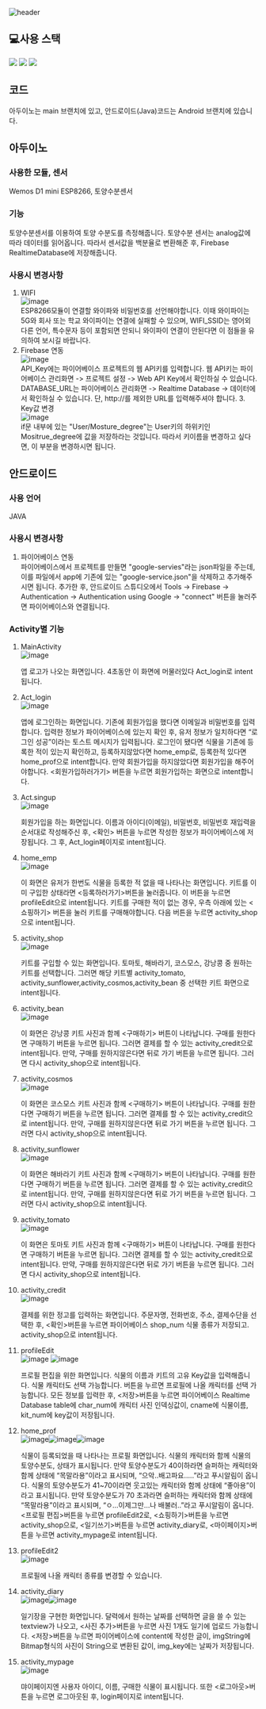 ![header](https://capsule-render.vercel.app/api?type=cylinder&color=307651&height=300&section=header&text=Green%20Mamma&fontSize=90&fontColor=e5dfc9&animation=fadeIn)  

## :computer:사용 스택 
<img src="https://img.shields.io/badge/Firebase-FFCA28?style=flat-square&logo=firebase&logoColor=white"/> <img src="https://img.shields.io/badge/Arduino-139aa0?style=flat&logo=Arduino&logoColor=white"/> <img src="https://img.shields.io/badge/Java-e11f20?style=flat&logo=JAVA&logoColor=white"/>  
## 코드  
아두이노는 main 브랜치에 있고, 안드로이드(Java)코드는 Android 브랜치에 있습니다.

## 아두이노
  ### 사용한 모듈, 센서
  Wemos D1 mini ESP8266, 토양수분센서
  ### 기능
  토양수분센서를 이용하여 토양 수분도를 측정해줍니다. 토양수분 센서는 analog값에 따라 데이터를 읽어옵니다. 따라서 센서값을 백분율로 변환해준 후, Firebase RealtimeDatabase에 저장해줍니다.
  ### 사용시 변경사항
  1. WIFI  
    ![image](https://github.com/yoonaaaaya/Green_mamma/assets/122026119/d0bdaa3a-07f2-4718-a6f8-61ad5f1e33c0)  
    ESP8266모듈이 연결할 와이파와 비밀번호를 선언해야합니다. 이때 와이파이는 5G와 회사 또는 학교 와이파이는 연결에 실패할 수 있으며, WIFI_SSID는 영어외 다른 언어, 특수문자 등이 포함되면 안되니 와이파이 연결이 안된다면 이 점들을 유의하여 보시길 바랍니다.
  2. Firebase 연동  
    ![image](https://github.com/yoonaaaaya/Green_mamma/assets/122026119/c20eac92-a4aa-4857-a084-712b348278b5)  
    API_Key에는 파이어베이스 프로젝트의 웹 API키를 입력합니다. 웹 API키는 파이어베이스 관리화면 -> 프로젝트 설정 -> Web API Key에서 확인하실 수 있습니다.  
    DATABASE_URL는 파이어베이스 관리화면 -> Realtime Database -> 데이터에서 확인하실 수 있습니다. 단, http://를 제외한 URL를 입력해주셔야 합니다.
    3. Key값 변경  
      ![image](https://github.com/yoonaaaaya/Green_mamma/assets/122026119/d649ca23-c2f4-43c5-8cd0-12f19c10c0f1)  
      if문 내부에 있는 "User/Mosture_degree"는 User키의 하위키인 Mositrue_degree에 값을 저장하라는 것입니다. 따라서 키이름을 변경하고 싶다면, 이 부분을 변경하시면 됩니다.
        
## 안드로이드  
  ### 사용 언어  
  JAVA
  ### 사용시 변경사항  
  1. 파이어베이스 연동  
    파이어베이스에서 프로젝트를 만들면 "google-servies"라는 json파일을 주는데, 이를 파일에서 app에 기존에 있는 "google-service.json"을 삭제하고 추가해주시면 됩니다. 추가한 후, 안드로이드 스튜디오에서 Tools -> Firebase -> Authentication -> Authentication using Google -> "connect" 버튼을 눌러주면 파이어베이스와 연결됩니다.  
  ### Activity별 기능  
   1. MainActivity  
    ![image](https://github.com/yoonaaaaya/Green_mamma/assets/122026119/79d74e25-a96a-453e-83d8-ae988e18dd95)

    
      앱 로고가 나오는 화면입니다. 4초동안 이 화면에 머물러있다 Act_login로 intent됩니다.
    
2. Act_login  
    ![image](https://github.com/yoonaaaaya/Green_mamma/assets/122026119/8ac31f37-21c6-4d1c-b74a-42b9d0634d23)

    
    앱에 로그인하는 화면입니다. 기존에 회원가입을 했다면 이메일과 비밀번호를 입력합니다. 입력한 정보가 파이어베이스에 있는지 확인 후, 유저 정보가 일치하다면 “로그인 성공”이라는 토스트 메시지가 입력됩니다.  로그인이 됐다면 식물을 기존에 등록한 적이 있는지 확인하고, 등록하지않았다면 home_emp로, 등록한적 있다면 home_prof으로  intent합니다.
      만약 회원가입을 하지않았다면 회원가입을 해주어야합니다.  <회원가입하러가기> 버튼을 누르면 회원가입하는 화면으로 intent합니다. 
    
3. Act.singup  
    ![image](https://github.com/yoonaaaaya/Green_mamma/assets/122026119/7bfa626c-2bd4-40d5-8a28-c9b7ffad0e86)

    
    회원가입을 하는 화면입니다.  이름과 아이디(이메일), 비밀번호, 비밀번호 재입력을 순서대로 작성해주신 후, <확인> 버튼을 누르면 작성한 정보가 파이어베이스에 저장됩니다. 그 후, Act_login페이지로 intent됩니다.
    
4. home_emp  
    ![image](https://github.com/yoonaaaaya/Green_mamma/assets/122026119/0f03cb44-3d82-4bcb-80ff-317a5ca4743e)

    
      이 화면은 유저가 한번도 식물을 등록한 적 없을 때 나타나는 화면입니다. 키트를 이미 구입한 상태라면 <등록하러가기>버튼을 눌러줍니다. 이 버튼을 누르면 profileEdit으로 intent됩니다. 
    키트를 구매한 적이 없는 경우, 우측 아래에 있는 <쇼핑하기> 버튼을 눌러 키트를 구매해야합니다. 다음 버튼을 누르면 activity_shop으로 intent됩니다. 
    
5. activity_shop  
    ![image](https://github.com/yoonaaaaya/Green_mamma/assets/122026119/0d967059-3283-47ee-a412-ac9998a4aae5)

    
    키트를 구입할 수 있는 화면입니다. 토마토, 해바라기, 코스모스, 강낭콩 중 원하는 키트를 선택합니다. 그러면 해당 키트별 activity_tomato, activity_sunflower,activity_cosmos,activity_bean 중 선택한 키트 화면으로 intent됩니다.
    
6. activity_bean  
    ![image](https://github.com/yoonaaaaya/Green_mamma/assets/122026119/3eed3264-ae08-49bf-a954-895d803e12cf)

    
      이 화면은 강낭콩 키트 사진과 함께 <구매하기> 버튼이 나타납니다. 구매를 원한다면 구매하기 버튼을 누르면 됩니다. 그러면 결제를 할 수 있는 activity_credit으로 intent됩니다. 만약, 구매를 원하지않은다면 뒤로 가기 버튼을 누르면 됩니다. 그러면 다시 activity_shop으로 intent됩니다.
    
7. activity_cosmos  
    ![image](https://github.com/yoonaaaaya/Green_mamma/assets/122026119/ec81d051-82c2-4ab9-a267-a5fa8bdb0868)

    
      이 화면은 코스모스 키트 사진과 함께 <구매하기> 버튼이 나타납니다. 구매를 원한다면 구매하기 버튼을 누르면 됩니다. 그러면 결제를 할 수 있는 activity_credit으로 intent됩니다. 만약, 구매를 원하지않은다면 뒤로 가기 버튼을 누르면 됩니다. 그러면 다시 activity_shop으로 intent됩니다.
    
8. activity_sunflower  
    ![image](https://github.com/yoonaaaaya/Green_mamma/assets/122026119/c996aa58-cbd9-41b5-aa42-71ed5d914002)

    
      이 화면은 해바라기 키트 사진과 함께 <구매하기> 버튼이 나타납니다. 구매를 원한다면 구매하기 버튼을 누르면 됩니다. 그러면 결제를 할 수 있는 activity_credit으로 intent됩니다. 만약, 구매를 원하지않은다면 뒤로 가기 버튼을 누르면 됩니다. 그러면 다시 activity_shop으로 intent됩니다.
    
9. activity_tomato  
    ![image](https://github.com/yoonaaaaya/Green_mamma/assets/122026119/4829bb7f-4af9-40a6-8fe1-4c84f1933eae)

    
      이 화면은 토마토 키트 사진과 함께 <구매하기> 버튼이 나타납니다. 구매를 원한다면 구매하기 버튼을 누르면 됩니다. 그러면 결제를 할 수 있는 activity_credit으로 intent됩니다. 만약, 구매를 원하지않은다면 뒤로 가기 버튼을 누르면 됩니다. 그러면 다시 activity_shop으로 intent됩니다.
    
10. activity_credit  
    ![image](https://github.com/yoonaaaaya/Green_mamma/assets/122026119/6b240b49-df0a-4e97-89e3-284b1e3b0075)

    
    결제를 위한 정고를 입력하는 화면입니다. 주문자명, 전화번호, 주소, 결제수단을 선택한 후, <확인>버튼을 누르면 파이어베이스 shop_num 식물 종류가 저장되고. activity_shop으로 intent됩니다.
    
11. profileEdit  
  ![image](https://github.com/yoonaaaaya/Green_mamma/assets/122026119/d2042274-8913-427f-b526-1adff0fc4097)  ![image](https://github.com/yoonaaaaya/Green_mamma/assets/122026119/ef928c27-c196-4ab8-b99d-c975fb094cef)

    
    프로필 편집을 위한 화면입니다. 식물의 이름과 키트의 고유 Key값을 입력해줍니다. 식물 캐릭터도 선택 가능합니다. <CLICK>버튼을 누르면 프로필에 나올 캐릭터를 선택 가능합니다. 모든 정보를 입력한 후, <저장>버튼을 누르면 파이어베이스 Realtime Database table에 char_num에 캐릭터 사진 인덱싱값이, cname에 식물이름, kit_num에 key값이 저장됩니다.  
  
 12. home_prof  
    ![image](https://github.com/yoonaaaaya/Green_mamma/assets/122026119/edb0cedf-d1ac-4ed0-9e4d-e15787ec39c0)![image](https://github.com/yoonaaaaya/Green_mamma/assets/122026119/5bb94e68-6260-4a13-8de5-93f23a6e0e8d)![image](https://github.com/yoonaaaaya/Green_mamma/assets/122026119/6cc63a23-53df-498b-850c-924e9179f6c4)
   
    
      식물이 등록되었을 때 나타나는 프로필 화면입니다. 식물의 캐릭터와 함께 식물의 토양수분도, 상태가 표시됩니다.  만약 토양수분도가 40이하라면 슬퍼하는 캐릭터와 함께 상태에 “목말라용”이라고 표시되며, “으악..배고파요…..”라고 푸시알림이 옵니다. 식물의 토양수분도가 41~70이라면 웃고있는 캐릭터와 함께 상태에 “좋아용”이라고 표시됩니다. 만약 토양수분도가 70 초과라면 슬퍼하는 캐릭터와 함께 상태에 “목말라용”이라고 표시되며, “ㅇ…이제그만…나 배불러..”라고 푸시알림이 옵니다.  
  <프로필 편집>버튼을 누르면 profileEdit2로, <쇼핑하기>버튼을 누르면 activity_shop으로, <일기쓰기>버튼을 누르면 activity_diary로, <마이페이지>버튼을 누르면 activity_mypage로 intent됩니다.
    
13. profileEdit2  
      ![image](https://github.com/yoonaaaaya/Green_mamma/assets/122026119/581856d1-609f-4183-b76b-3d376757eea5)

    
    프로필에 나올 캐릭터 종류를 변경할 수 있습니다. 
14. activity_diary  
      ![image](https://github.com/yoonaaaaya/Green_mamma/assets/122026119/3e04ac2d-525d-49e3-80b9-48d08565cd3b)![image](https://github.com/yoonaaaaya/Green_mamma/assets/122026119/45350233-16c9-4621-8328-ce9493a0f2b9)


    
    일기장을 구현한 화면입니다. 달력에서 원하는 날짜를 선택하면 글을 쓸 수 있는 textview가 나오고, <사진 추가>버튼을 누르면 사진 1개도 일기에 업로드 가능합니다. <저장>버튼을 누르면 파이어베이스에 content에 작성한 글이, imgString에 Bitmap형식의 사진이 String으로 변환된 값이, img_key에는 날짜가 저장됩니다. 
    
15. activity_mypage  
      ![image](https://github.com/yoonaaaaya/Green_mamma/assets/122026119/4d69d4ad-5d14-422c-8ac7-1bc93f3a4482)

    
    먀이페이지엔 사용자 아이디, 이름, 구매한 식물이 표시됩니다. 또한 <로그아웃>버튼을 누르면 로그아웃된 후, login페이지로 intent됩니다.
    

    
 
    

